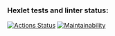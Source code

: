 ### Hexlet tests and linter status:
[![Actions Status](https://github.com/prozet-x/php-project-lvl1/workflows/hexlet-check/badge.svg)](https://github.com/prozet-x/php-project-lvl1/actions)
[![Maintainability](https://api.codeclimate.com/v1/badges/5a60f096e8476772cfbd/maintainability)](https://codeclimate.com/github/prozet-x/php-project-lvl1/maintainability)